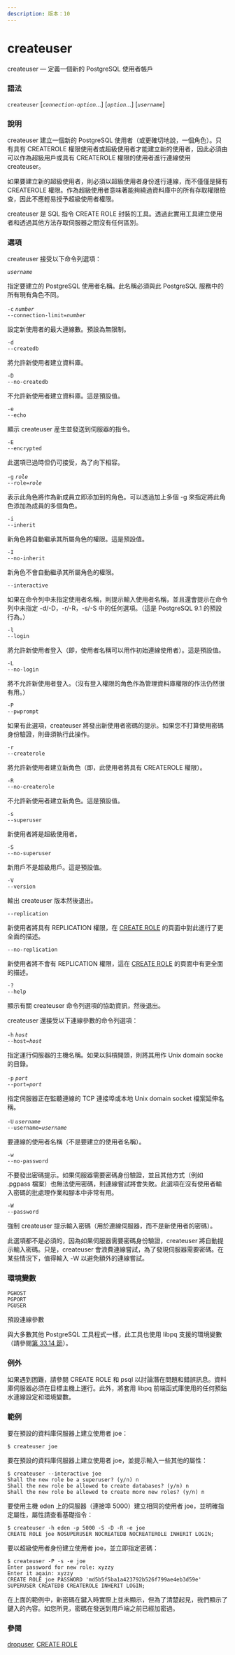 ```yaml
---
description: 版本：10
---
```


# createuser

createuser — 定義一個新的 PostgreSQL 使用者帳戶

### 語法

`createuser` \[_`connection-option`_...\] \[_`option`_...\] \[_`username`_\]

### 說明

createuser 建立一個新的 PostgreSQL 使用者（或更確切地說，一個角色）。只有具有 CREATEROLE 權限使用者或超級使用者才能建立新的使用者，因此必須由可以作為超級用戶或具有 CREATEROLE 權限的使用者進行連線使用 createuser。

如果要建立新的超級使用者，則必須以超級使用者身份進行連線，而不僅僅是擁有 CREATEROLE 權限。作為超級使用者意味著能夠繞過資料庫中的所有存取權限檢查，因此不應輕易授予超級使用者權限。

createuser 是 SQL 指令 CREATE ROLE 封裝的工具。透過此實用工具建立使用者和透過其他方法存取伺服器之間沒有任何區別。

### 選項

createuser 接受以下命令列選項：

_`username`_

指定要建立的 PostgreSQL 使用者名稱。此名稱必須與此 PostgreSQL 服務中的所有現有角色不同。

`-c` _`number`_  
`--connection-limit=`_`number`_

設定新使用者的最大連線數。預設為無限制。

`-d`  
`--createdb`

將允許新使用者建立資料庫。

`-D`  
`--no-createdb`

不允許新使用者建立資料庫。這是預設值。

`-e`  
`--echo`

顯示 createuser 産生並發送到伺服器的指令。

`-E`  
`--encrypted`

此選項已過時但仍可接受，為了向下相容。

`-g` _`role`_  
`--role=`_`role`_

表示此角色將作為新成員立即添加到的角色。可以透過加上多個 -g 來指定將此角色添加為成員的多個角色。

`-i`  
`--inherit`

新角色將自動繼承其所屬角色的權限。這是預設值。

`-I`  
`--no-inherit`

新角色不會自動繼承其所屬角色的權限。

`--interactive`

如果在命令列中未指定使用者名稱，則提示輸入使用者名稱，並且還會提示在命令列中未指定 -d/-D，-r/-R，-s/-S 中的任何選項。（這是 PostgreSQL 9.1 的預設行為。）

`-l`  
`--login`

將允許新使用者登入（即，使用者名稱可以用作初始連線使用者）。這是預設值。

`-L`  
`--no-login`

將不允許新使用者登入。（沒有登入權限的角色作為管理資料庫權限的作法仍然很有用。）

`-P`  
`--pwprompt`

如果有此選項，createuser 將發出新使用者密碼的提示。如果您不打算使用密碼身份驗證，則毌須執行此操作。

`-r`  
`--createrole`

將允許新使用者建立新角色（即，此使用者將具有 CREATEROLE 權限）。

`-R`  
`--no-createrole`

不允許新使用者建立新角色。這是預設值。

`-s`  
`--superuser`

新使用者將是超級使用者。

`-S`  
`--no-superuser`

新用戶不是超級用戶。這是預設值。

`-V`  
`--version`

輸出 createuser 版本然後退出。

`--replication`

新使用者將具有 REPLICATION 權限，在 [CREATE ROLE](../sql-commands/create-role.md) 的頁面中對此進行了更全面的描述。

`--no-replication`

新使用者將不會有 REPLICATION 權限，這在 [CREATE ROLE](../sql-commands/create-role.md) 的頁面中有更全面的描述。

`-?`  
`--help`

顯示有關 createuser 命令列選項的協助資訊，然後退出。

createuser 還接受以下連線參數的命令列選項：

`-h` _`host`_  
`--host=`_`host`_

指定運行伺服器的主機名稱。如果以斜槓開頭，則將其用作 Unix domain socke 的目錄。

`-p` _`port`_  
`--port=`_`port`_

指定伺服器正在監聽連線的 TCP 連接埠或本地 Unix domain socket 檔案延伸名稱。

`-U` _`username`_  
`--username=`_`username`_

要連線的使用者名稱（不是要建立的使用者名稱）。

`-w`  
`--no-password`

不要發出密碼提示。如果伺服器需要密碼身份驗證，並且其他方式（例如 .pgpass 檔案）也無法使用密碼，則連線嘗試將會失敗。此選項在沒有使用者輸入密碼的批處理作業和腳本中非常有用。

`-W`  
`--password`

強制 createuser 提示輸入密碼（用於連線伺服器，而不是新使用者的密碼）。

此選項都不是必須的，因為如果伺服器需要密碼身份驗證，createuser 將自動提示輸入密碼。只是，createuser 會浪費連線嘗試，為了發現伺服器需要密碼。在某些情況下，值得輸入 -W 以避免額外的連線嘗試。

### 環境變數

`PGHOST`  
`PGPORT`  
`PGUSER`

預設連線參數

與大多數其他 PostgreSQL 工具程式一樣，此工具也使用 libpq 支援的環境變數（請參閱[第 33.14 節](../../client-interfaces/libpq-c-library/environment-variables.md)）。

### 例外

如果遇到困難，請參閱 CREATE ROLE 和 psql 以討論潛在問題和錯誤訊息。資料庫伺服器必須在目標主機上運行。此外，將套用 libpq 前端函式庫使用的任何預鉆水連線設定和環境變數。

### 範例

要在預設的資料庫伺服器上建立使用者 joe：

```text
$ createuser joe
```

要在預設的資料庫伺服器上建立使用者 joe，並提示輸入一些其他的屬性：

```text
$ createuser --interactive joe
Shall the new role be a superuser? (y/n) n
Shall the new role be allowed to create databases? (y/n) n
Shall the new role be allowed to create more new roles? (y/n) n
```

要使用主機 eden 上的伺服器（連接埠 5000）建立相同的使用者 joe，並明確指定屬性，屬性請查看基礎指令：

```text
$ createuser -h eden -p 5000 -S -D -R -e joe
CREATE ROLE joe NOSUPERUSER NOCREATEDB NOCREATEROLE INHERIT LOGIN;
```

要以超級使用者身份建立使用者 joe，並立即指定密碼：

```text
$ createuser -P -s -e joe
Enter password for new role: xyzzy
Enter it again: xyzzy
CREATE ROLE joe PASSWORD 'md5b5f5ba1a423792b526f799ae4eb3d59e' SUPERUSER CREATEDB CREATEROLE INHERIT LOGIN;
```

在上面的範例中，新密碼在鍵入時實際上並未顯示，但為了清楚起見，我們顯示了鍵入的內容。如您所見，密碼在發送到用戶端之前已經加密過。

### 參閱

[dropuser](dropuser.md), [CREATE ROLE](../sql-commands/create-role.md)

